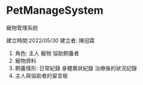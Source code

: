 # PetManageSystem

寵物管理系統 

建立時間:2022/05/30
建立者: 陳冠霖

1. 角色: 主人 寵物 協助飼養者
2. 寵物資料
3. 飼養情形: 日常紀錄 身體異狀紀錄 治療後的狀況記錄
4. 主人與協助者的留言板
